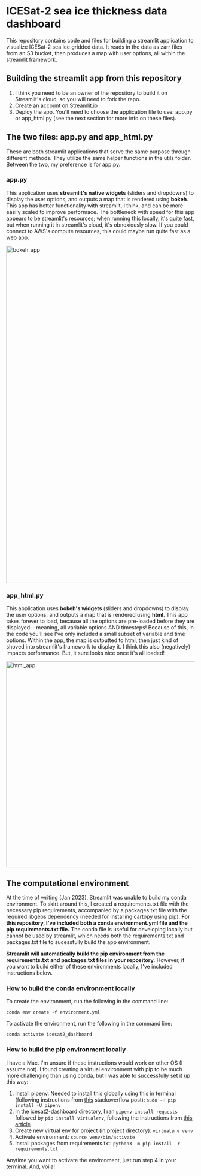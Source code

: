 # ICESat-2 sea ice thickness data dashboard 

This repository contains code and files for building a streamlit application to visualize ICESat-2 sea ice gridded data. It reads in the data as zarr files from an S3 bucket, then produces a map with user options, all within the streamlit framework.

## Building the streamlit app from this repository 
1) I think you need to be an owner of the repository to build it on Streamlit's cloud, so you will need to fork the repo.
2) Create an account on [Streamlit.io](https://streamlit.io/)
3) Deploy the app. You'll need to choose the application file to use: app.py or app_html.py (see the next section for more info on these files).  

## The two files: app.py and app_html.py 
These are both streamlit applications that serve the same purpose through different methods. They utilize the same helper functions in the utils folder. Between the two, my preference is for app.py.

### app.py
This application uses **streamlit's native widgets** (sliders and dropdowns) to display the user options, and outputs a map that is rendered using **bokeh**. This app has better functionality with streamlit, I think, and can be more easily scaled to improve performace. The bottleneck with speed for this app appears to be streamlit's resources; when running this locally, it's quite fast, but when running it in streamlit's cloud, it's obnoxiously slow. If you could connect to AWS's compute resources, this could maybe run quite fast as a web app. 


<img width="900" alt="bokeh_app" src="https://user-images.githubusercontent.com/66140951/212747048-9c9e0f0d-84c8-4b5f-9a29-5e842de0d9b7.png">


### app_html.py 
This application uses **bokeh's widgets** (sliders and dropdowns) to display the user options, and outputs a map that is rendered using **html**. This app takes forever to load, because all the options are pre-loaded before they are displayed-- meaning, all variable options AND timesteps! Because of this, in the code you'll see I've only included a small subset of variable and time options. Within the app, the map is outputted to html, then just kind of shoved into streamlit's framework to display it. I think this also (negatively) impacts performance. But, it sure looks nice once it's all loaded! 

<img width="550" alt="html_app" src="https://user-images.githubusercontent.com/66140951/212747728-fd4aec30-92f1-4eb1-8392-82dfc32c1600.png">


## The computational environment 
At the time of writing (Jan 2023), Streamlit was unable to build my conda environment. To skirt around this, I created a requirements.txt file with the necessary pip requirements, accompanied by a packages.txt file with the required libgeos dependency (needed for installing cartopy using pip). **For this repository, I've included both a conda environment.yml file and the pip requirements.txt file.** The conda file is useful for developing locally but cannot be used by streamlit, which needs both the requirements.txt and packages.txt file to sucessfully build the app environment. 

**Streamlit will automatically build the pip environment from the requirements.txt and packages.txt files in your repository.** However, if you want to build either of these environments locally, I've included instructions below. 

### How to build the conda environment locally
To create the environment, run the following in the command line: 
```
conda env create -f environment.yml
```
To activate the environment, run the following in the command line: 
```
conda activate icesat2_dashboard
```

### How to build the pip environment locally
I have a Mac. I'm unsure if these instructions would work on other OS (I assume not). I found creating a virtual environment with pip to be much more challenging than using conda, but I was able to successfully set it up this way: 
1) Install pipenv. Needed to install this globally using this in terminal (following instructions from [this](https://stackoverflow.com/questions/46391721/pipenv-command-not-found) stackoverflow post): 
`sudo -H pip install -U pipenv`
2) In the icesat2-dashboard directory, I ran `pipenv install requests` followed by `pip install virtualenv`, following the instructions from [this article](https://docs.python-guide.org/dev/virtualenvs/)
3) Create new virtual env for project (in project directory): `virtualenv venv`
4) Activate environment: `source venv/bin/activate`
5) Install packages from requirements.txt: `python3 -m pip install -r requirements.txt`

Anytime you want to activate the environment, just run step 4 in your terminal. And, voila! 



